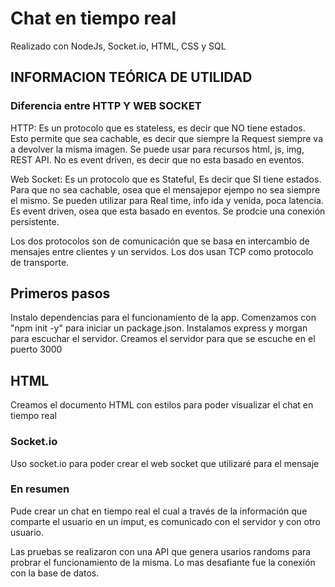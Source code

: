 

# Chat en tiempo real

Realizado con NodeJs, Socket.io, HTML, CSS y SQL

## INFORMACION TEÓRICA DE UTILIDAD

### Diferencia entre HTTP Y WEB SOCKET

HTTP: Es un protocolo que es stateless, es decir que NO tiene estados. Esto permite que sea cachable, es decir que siempre la Request siempre va a devolver la misma imagen. Se puede usar para recursos html, js, img, REST API. No es event driven, es decir que no esta basado en eventos.


Web Socket: Es un protocolo que es Stateful, Es decir que SI tiene estados. Para que no sea cachable, osea que el mensajepor ejempo no sea siempre el mismo. Se pueden utilizar para Real time, info ida y venida, poca latencia. Es event driven, osea que esta basado en eventos. Se prodcie una conexión persistente.


Los dos protocolos son de comunicación que se basa en intercambio de mensajes entre clientes y un servidos. Los dos usan TCP como protocolo de transporte.

## Primeros pasos

Instalo dependencias para el funcionamiento de la app. Comenzamos con "npm init -y" para iniciar un package.json.
Instalamos express y morgan para escuchar el servidor. Creamos el servidor para que se escuche en el puerto 3000

## HTML

Creamos el documento HTML con estilos para poder visualizar el chat en tiempo real


### Socket.io
Uso socket.io para poder crear el web socket que utilizaré para el mensaje

### En resumen

Pude crear un chat en tiempo real el cual a través de la información que comparte el usuario en un imput, es comunicado con el servidor y con otro usuario.

Las pruebas se realizaron con una API que genera usarios randoms para probrar el funcionamiento de la misma. 
Lo mas desafiante fue la conexión con la base de datos.
